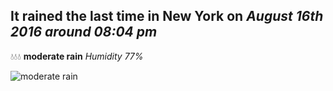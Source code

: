 ## It rained the last time in New York on *August 16th 2016 around 08:04 pm*
💧💧💧  **moderate rain** *Humidity 77%*

![moderate rain](http://openweathermap.org/img/w/10n.png)
